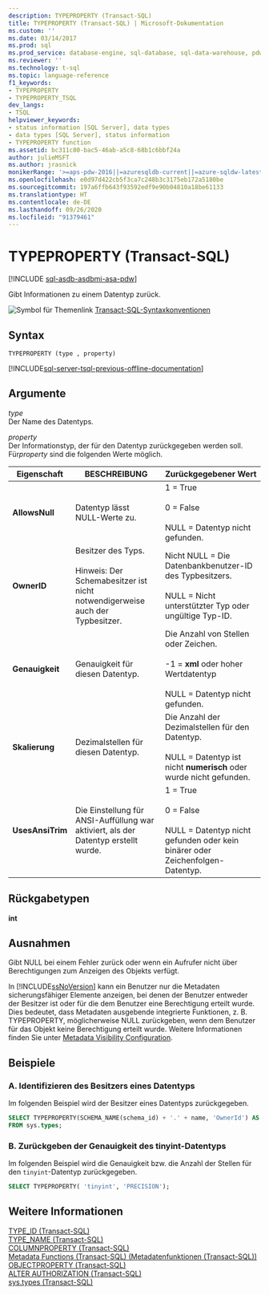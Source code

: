 ```yaml
---
description: TYPEPROPERTY (Transact-SQL)
title: TYPEPROPERTY (Transact-SQL) | Microsoft-Dokumentation
ms.custom: ''
ms.date: 03/14/2017
ms.prod: sql
ms.prod_service: database-engine, sql-database, sql-data-warehouse, pdw
ms.reviewer: ''
ms.technology: t-sql
ms.topic: language-reference
f1_keywords:
- TYPEPROPERTY
- TYPEPROPERTY_TSQL
dev_langs:
- TSQL
helpviewer_keywords:
- status information [SQL Server], data types
- data types [SQL Server], status information
- TYPEPROPERTY function
ms.assetid: bc311c80-bac5-46ab-a5c8-68b1c6bbf24a
author: julieMSFT
ms.author: jrasnick
monikerRange: '>=aps-pdw-2016||=azuresqldb-current||=azure-sqldw-latest||>=sql-server-2016||=sqlallproducts-allversions||>=sql-server-linux-2017||=azuresqldb-mi-current'
ms.openlocfilehash: e0d97d422cb5f3ca7c248b3c3175eb172a5180be
ms.sourcegitcommit: 197a6ffb643f93592edf9e90b04810a18be61133
ms.translationtype: HT
ms.contentlocale: de-DE
ms.lasthandoff: 09/26/2020
ms.locfileid: "91379461"
---
```

# <a name="typeproperty-transact-sql"></a>TYPEPROPERTY (Transact-SQL)
[!INCLUDE [sql-asdb-asdbmi-asa-pdw](../../includes/applies-to-version/sql-asdb-asdbmi-asa-pdw.md)]

  Gibt Informationen zu einem Datentyp zurück.  
  
 ![Symbol für Themenlink](../../database-engine/configure-windows/media/topic-link.gif "Symbol für Themenlink") [Transact-SQL-Syntaxkonventionen](../../t-sql/language-elements/transact-sql-syntax-conventions-transact-sql.md)  
  
## <a name="syntax"></a>Syntax  
  
```syntaxsql
TYPEPROPERTY (type , property)  
```  
  
[!INCLUDE[sql-server-tsql-previous-offline-documentation](../../includes/sql-server-tsql-previous-offline-documentation.md)]

## <a name="arguments"></a>Argumente
 *type*  
 Der Name des Datentyps.  
  
 *property*  
 Der Informationstyp, der für den Datentyp zurückgegeben werden soll. Für*property* sind die folgenden Werte möglich.  
  
|Eigenschaft|BESCHREIBUNG|Zurückgegebener Wert|  
|--------------|-----------------|--------------------|  
|**AllowsNull**|Datentyp lässt NULL-Werte zu.|1 = True<br /><br /> 0 = False<br /><br /> NULL = Datentyp nicht gefunden.|  
|**OwnerID**|Besitzer des Typs.<br /><br /> Hinweis: Der Schemabesitzer ist nicht notwendigerweise auch der Typbesitzer.|Nicht NULL = Die Datenbankbenutzer-ID des Typbesitzers.<br /><br /> NULL = Nicht unterstützter Typ oder ungültige Typ-ID.|  
|**Genauigkeit**|Genauigkeit für diesen Datentyp.|Die Anzahl von Stellen oder Zeichen.<br /><br /> -1 = **xml** oder hoher Wertdatentyp<br /><br /> NULL = Datentyp nicht gefunden.|  
|**Skalierung**|Dezimalstellen für diesen Datentyp.|Die Anzahl der Dezimalstellen für den Datentyp.<br /><br /> NULL = Datentyp ist nicht **numerisch** oder wurde nicht gefunden.|  
|**UsesAnsiTrim**|Die Einstellung für ANSI-Auffüllung war aktiviert, als der Datentyp erstellt wurde.|1 = True<br /><br /> 0 = False<br /><br /> NULL = Datentyp nicht gefunden oder kein binärer oder Zeichenfolgen-Datentyp.|  
  
## <a name="return-types"></a>Rückgabetypen  
 **int**  
  
## <a name="exceptions"></a>Ausnahmen  
 Gibt NULL bei einem Fehler zurück oder wenn ein Aufrufer nicht über Berechtigungen zum Anzeigen des Objekts verfügt.  
  
 In [!INCLUDE[ssNoVersion](../../includes/ssnoversion-md.md)] kann ein Benutzer nur die Metadaten sicherungsfähiger Elemente anzeigen, bei denen der Benutzer entweder der Besitzer ist oder für die dem Benutzer eine Berechtigung erteilt wurde. Dies bedeutet, dass Metadaten ausgebende integrierte Funktionen, z. B. TYPEPROPERTY, möglicherweise NULL zurückgeben, wenn dem Benutzer für das Objekt keine Berechtigung erteilt wurde. Weitere Informationen finden Sie unter [Metadata Visibility Configuration](../../relational-databases/security/metadata-visibility-configuration.md).  
  
## <a name="examples"></a>Beispiele  
  
### <a name="a-identifying-the-owner-of-a-data-type"></a>A. Identifizieren des Besitzers eines Datentyps  
 Im folgenden Beispiel wird der Besitzer eines Datentyps zurückgegeben.  
  
```sql
SELECT TYPEPROPERTY(SCHEMA_NAME(schema_id) + '.' + name, 'OwnerId') AS owner_id, name, system_type_id, user_type_id, schema_id  
FROM sys.types;  
```  
  
### <a name="b-returning-the-precision-of-the-tinyint-data-type"></a>B. Zurückgeben der Genauigkeit des tinyint-Datentyps  
 Im folgenden Beispiel wird die Genauigkeit bzw. die Anzahl der Stellen für den `tinyint`-Datentyp zurückgegeben.  
  
```sql
SELECT TYPEPROPERTY( 'tinyint', 'PRECISION');  
```  
  
## <a name="see-also"></a>Weitere Informationen  
 [TYPE_ID &#40;Transact-SQL&#41;](../../t-sql/functions/type-id-transact-sql.md)   
 [TYPE_NAME &#40;Transact-SQL&#41;](../../t-sql/functions/type-name-transact-sql.md)   
 [COLUMNPROPERTY (Transact-SQL)](../../t-sql/functions/columnproperty-transact-sql.md)   
 [Metadata Functions &#40;Transact-SQL&#41; (Metadatenfunktionen &#40;Transact-SQL&#41;)](../../t-sql/functions/metadata-functions-transact-sql.md)   
 [OBJECTPROPERTY &#40;Transact-SQL&#41;](../../t-sql/functions/objectproperty-transact-sql.md)   
 [ALTER AUTHORIZATION &#40;Transact-SQL&#41;](../../t-sql/statements/alter-authorization-transact-sql.md)   
 [sys.types &#40;Transact-SQL&#41;](../../relational-databases/system-catalog-views/sys-types-transact-sql.md)  
  
  

